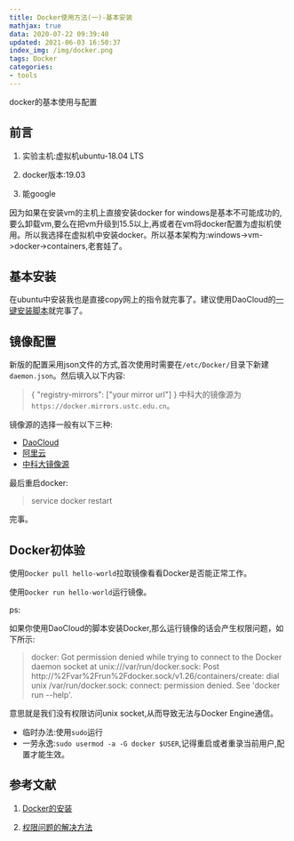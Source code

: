 ```yaml
---
title: Docker使用方法(一)-基本安装
mathjax: true
data: 2020-07-22 09:39:40
updated: 2021-06-03 16:50:37
index_img: /img/docker.png
tags: Docker
categories:
- tools
---
```


docker的基本使用与配置
<!--more-->

## 前言

1. 实验主机:虚拟机ubuntu-18.04 LTS

2. docker版本:19.03

3. 能google

因为如果在安装vm的主机上直接安装docker for windows是基本不可能成功的,要么卸载vm,要么在把vm升级到15.5以上,再或者在vm将docker配置为虚拟机使用。所以我选择在虚拟机中安装docker。所以基本架构为:windows->vm->docker->containers,老套娃了。

## 基本安装

在ubuntu中安装我也是直接copy网上的指令就完事了。建议使用DaoCloud的[一键安装脚本](http://get.daocloud.io/)就完事了。

## 镜像配置

新版的配置采用json文件的方式,首次使用时需要在`/etc/Docker/`目录下新建`daemon.json`。然后填入以下内容:

>{
  "registry-mirrors": ["your mirror url"]
}
中科大的镜像源为`https://docker.mirrors.ustc.edu.cn`。

镜像源的选择一般有以下三种:

- [DaoCloud](https://www.daocloud.io/mirror#accelerator-doc)
- [阿里云](https://developer.aliyun.com/article/29941)
- [中科大镜像源](https://lug.ustc.edu.cn/wiki/mirrors/help/docker)

最后重启docker:
> service docker restart

完事。

## Docker初体验

使用`Docker pull hello-world`拉取镜像看看Docker是否能正常工作。

使用`Docker run hello-world`运行镜像。

ps:

如果你使用DaoCloud的脚本安装Docker,那么运行镜像的话会产生权限问题，如下所示:

>docker: Got permission denied while trying to connect to the Docker daemon socket at unix:///var/run/docker.sock: Post http://%2Fvar%2Frun%2Fdocker.sock/v1.26/containers/create: dial unix /var/run/docker.sock: connect: permission denied.
See 'docker run --help'.

意思就是我们没有权限访问unix socket,从而导致无法与Docker Engine通信。

- 临时办法:使用`sudo`运行
- 一劳永逸:`sudo usermod -a -G docker $USER`,记得重启或者重录当前用户,配置才能生效。

## 参考文献

1. [Docker的安装](https://www.jianshu.com/p/34d3b4568059)

2. [权限问题的解决方法](https://medium.com/@dhananjay4058/solving-docker-permission-denied-while-trying-to-connect-to-the-docker-daemon-socket-2e53cccffbaa)

